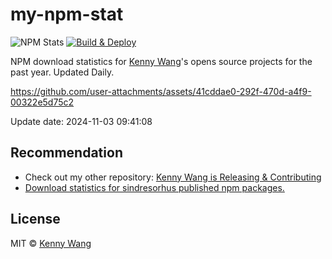 my-npm-stat
===

![NPM Stats](https://img.shields.io/endpoint?url=https://raw.githubusercontent.com/jaywcjlove/my-npm-stat/main/data/badge.json)
[![Build & Deploy](https://github.com/jaywcjlove/my-npm-stat/actions/workflows/ci.yml/badge.svg)](https://github.com/jaywcjlove/my-npm-stat/actions/workflows/ci.yml)

NPM download statistics for [Kenny Wang](https://www.npmjs.com/~wcjiang)'s opens source projects for the past year. Updated Daily.

https://github.com/user-attachments/assets/41cddae0-292f-470d-a4f9-00322e5d75c2

Update date: <!--GAMFC-->2024-11-03 09:41:08<!--GAMFC-END-->

## Recommendation

- Check out my other repository: [Kenny Wang is Releasing & Contributing](https://github.com/jaywcjlove/releases/)
- [Download statistics for sindresorhus published npm packages.](https://forksss.github.io/sindresorhus-npm-stat/)

## License

MIT © [Kenny Wang](https://github.com/jaywcjlove)
